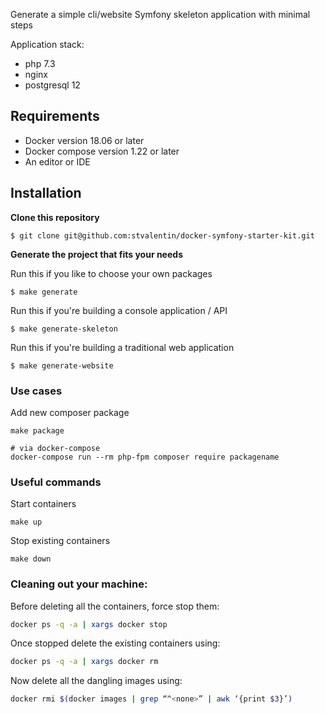 Generate a simple cli/website Symfony skeleton application with minimal steps

Application stack:
- php 7.3
- nginx
- postgresql 12

## Requirements
- Docker version 18.06 or later
- Docker compose version 1.22 or later
- An editor or IDE

## Installation
**Clone this repository**
```
$ git clone git@github.com:stvalentin/docker-symfony-starter-kit.git
```

**Generate the project that fits your needs** 

Run this if you like to choose your own packages
```
$ make generate
```

Run this if you're building a console application / API 
```
$ make generate-skeleton
```


Run this if you're building a traditional web application
```
$ make generate-website
```

### Use cases
Add new composer package
```
make package
```

```
# via docker-compose
docker-compose run --rm php-fpm composer require packagename
```

### Useful commands

Start containers
```
make up
```

Stop existing containers
```
make down
```


### Cleaning out your machine:

Before deleting all the containers, force stop them:
```bash 
docker ps -q -a | xargs docker stop
```

Once stopped delete the existing containers using: 
```bash
docker ps -q -a | xargs docker rm
```

Now delete all the dangling images using: 
```bash
docker rmi $(docker images | grep “^<none>” | awk ‘{print $3}’)
```
